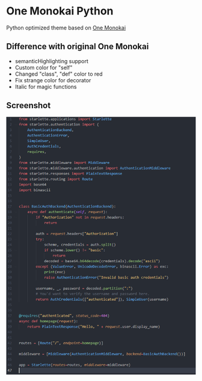 # One Monokai Python

Python optimized theme based on [One Monokai](https://marketplace.visualstudio.com/items?itemName=azemoh.one-monokai)

## Difference with original One Monokai

- semanticHighlighting support
- Custom color for "self"
- Changed "class", "def" color to red
- Fix strange color for decorator
- Italic for magic functions

## Screenshot

![screenshot](screenshot.png)
